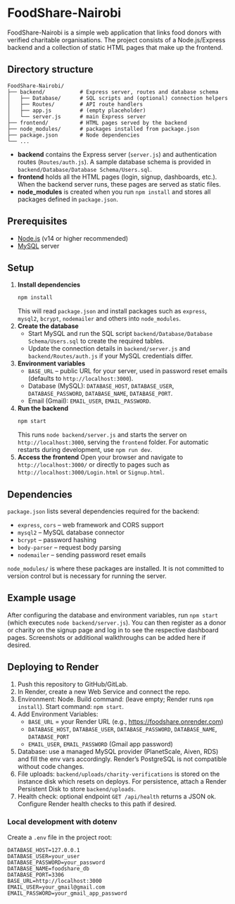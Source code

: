 # FoodShare-Nairobi

FoodShare-Nairobi is a simple web application that links food donors with verified charitable organisations. The project consists of a Node.js/Express backend and a collection of static HTML pages that make up the frontend.

## Directory structure

```
FoodShare-Nairobi/
├── backend/           # Express server, routes and database schema
│   ├── Database/      # SQL scripts and (optional) connection helpers
│   ├── Routes/        # API route handlers
│   ├── app.js         # (empty placeholder)
│   └── server.js      # main Express server
├── frontend/          # HTML pages served by the backend
├── node_modules/      # packages installed from package.json
├── package.json       # Node dependencies
└── ...
```

- **backend** contains the Express server (`server.js`) and authentication routes (`Routes/auth.js`). A sample database schema is provided in `backend/Database/Database Schema/Users.sql`.
- **frontend** holds all the HTML pages (login, signup, dashboards, etc.). When the backend server runs, these pages are served as static files.
- **node_modules** is created when you run `npm install` and stores all packages defined in `package.json`.

## Prerequisites

- [Node.js](https://nodejs.org/) (v14 or higher recommended)
- [MySQL](https://www.mysql.com/) server

## Setup

1. **Install dependencies**
   ```bash
   npm install
   ```
   This will read `package.json` and install packages such as `express`, `mysql2`, `bcrypt`, `nodemailer` and others into `node_modules`.
2. **Create the database**
   - Start MySQL and run the SQL script `backend/Database/Database Schema/Users.sql` to create the required tables.
   - Update the connection details in `backend/server.js` and `backend/Routes/auth.js` if your MySQL credentials differ.
3. **Environment variables**
   - `BASE_URL` – public URL for your server, used in password reset emails (defaults to `http://localhost:3000`).
   - Database (MySQL): `DATABASE_HOST`, `DATABASE_USER`, `DATABASE_PASSWORD`, `DATABASE_NAME`, `DATABASE_PORT`.
   - Email (Gmail): `EMAIL_USER`, `EMAIL_PASSWORD`.
4. **Run the backend**
   ```bash
   npm start
   ```
   This runs `node backend/server.js` and starts the server on `http://localhost:3000`, serving the `frontend` folder. For automatic restarts during development, use `npm run dev`.
5. **Access the frontend**
   Open your browser and navigate to `http://localhost:3000/` or directly to pages such as `http://localhost:3000/Login.html` or `Signup.html`.

## Dependencies

`package.json` lists several dependencies required for the backend:

- `express`, `cors` – web framework and CORS support
- `mysql2` – MySQL database connector
- `bcrypt` – password hashing
- `body-parser` – request body parsing
- `nodemailer` – sending password reset emails

`node_modules/` is where these packages are installed. It is not committed to version control but is necessary for running the server.

## Example usage

After configuring the database and environment variables, run `npm start` (which executes `node backend/server.js`). You can then register as a donor or charity on the signup page and log in to see the respective dashboard pages. Screenshots or additional walkthroughs can be added here if desired.

## Deploying to Render

1. Push this repository to GitHub/GitLab.
2. In Render, create a new Web Service and connect the repo.
3. Environment: Node. Build command: (leave empty; Render runs `npm install`). Start command: `npm start`.
4. Add Environment Variables:
   - `BASE_URL` = your Render URL (e.g., https://foodshare.onrender.com)
   - `DATABASE_HOST`, `DATABASE_USER`, `DATABASE_PASSWORD`, `DATABASE_NAME`, `DATABASE_PORT`
   - `EMAIL_USER`, `EMAIL_PASSWORD` (Gmail app password)
5. Database: use a managed MySQL provider (PlanetScale, Aiven, RDS) and fill the env vars accordingly. Render’s PostgreSQL is not compatible without code changes.
6. File uploads: `backend/uploads/charity-verifications` is stored on the instance disk which resets on deploys. For persistence, attach a Render Persistent Disk to store `backend/uploads`.
7. Health check: optional endpoint `GET /api/health` returns a JSON ok. Configure Render health checks to this path if desired.

### Local development with dotenv

Create a `.env` file in the project root:

```
DATABASE_HOST=127.0.0.1
DATABASE_USER=your_user
DATABASE_PASSWORD=your_password
DATABASE_NAME=foodshare_db
DATABASE_PORT=3306
BASE_URL=http://localhost:3000
EMAIL_USER=your_gmail@gmail.com
EMAIL_PASSWORD=your_gmail_app_password
```
